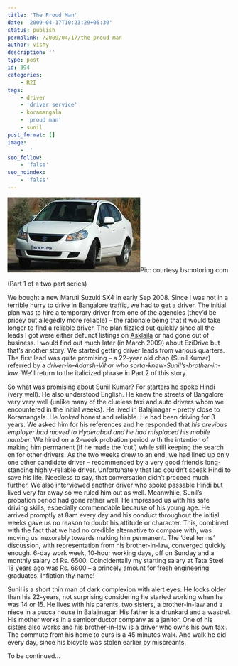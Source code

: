 ```yaml
---
title: 'The Proud Man'
date: '2009-04-17T10:23:29+05:30'
status: publish
permalink: /2009/04/17/the-proud-man
author: vishy
description: ''
type: post
id: 394
categories: 
    - R2I
tags:
    - driver
    - 'driver service'
    - koramangala
    - 'proud man'
    - sunil
post_format: []
image:
    - ''
seo_follow:
    - 'false'
seo_noindex:
    - 'false'
---
```

![](../../../../uploads/2009/04/maruti_suzuki_sx4_white_bsmotoring_com.jpeg)Pic: courtesy bsmotoring.com

(Part 1 of a two part series)

We bought a new Maruti Suzuki SX4 in early Sep 2008. Since I was not in a terrible hurry to drive in Bangalore traffic, we had to get a driver. The initial plan was to hire a temporary driver from one of the agencies (they’d be pricey but allegedly more reliable) – the rationale being that it would take longer to find a reliable driver. The plan fizzled out quickly since all the leads I got were either defunct listings on [Asklaila](http://asklaila.com) or had gone out of business. I would find out much later (in March 2009) about EziDrive but that’s another story. We started getting driver leads from various quarters. The first lead was quite promising – a 22-year old chap (Sunil Kumar) referred by a *driver-in-Adarsh-Vihar who sorta-knew-Sunil’s-brother-in-law*. We’ll return to the italicized phrase in Part 2 of this story.

So what was promising about Sunil Kumar? For starters he spoke Hindi (very well). He also understood English. He knew the streets of Bangalore very very well (unlike many of the clueless taxi and auto drivers whom we encountered in the initial weeks). He lived in Balajinagar – pretty close to Koramangala. He *looked* honest and reliable. He had been driving for 3 years. We asked him for his references and he responded that *his previous employer had moved to Hyderabad and he had misplaced his mobile number*. We hired on a 2-week probation period with the intention of making him permanent (if he made the ‘cut’) while still keeping the search on for other drivers. As the two weeks drew to an end, we had lined up only one other candidate driver – recommended by a very good friend’s long-standing highly-reliable driver. Unfortunately that lad couldn’t speak Hindi to save his life. Needless to say, that conversation didn’t proceed much further. We also interviewed another driver who spoke passable Hindi but lived very far away so we ruled him out as well. Meanwhile, Sunil’s probation period had gone rather well. He impressed us with his safe driving skills, especially commendable because of his young age. He arrived promptly at 8am every day and his conduct throughout the initial weeks gave us no reason to doubt his attitude or character. This, combined with the fact that we had no credible alternative to compare with, was moving us inexorably towards making him permanent. The ‘deal terms’ discussion, with representation from his brother-in-law, converged quickly enough. 6-day work week, 10-hour working days, off on Sunday and a monthly salary of Rs. 6500. Coincidentally my starting salary at Tata Steel 18 years ago was Rs. 6600 – a princely amount for fresh engineering graduates. Inflation thy name!

Sunil is a short thin man of dark complexion with alert eyes. He looks older than his 22-years, not surprising considering he started working when he was 14 or 15. He lives with his parents, two sisters, a brother-in-law and a niece in a pucca house in Balajinagar. His father is a drunkard and a wastrel. His mother works in a semiconductor company as a janitor. One of his sisters also works and his brother-in-law is a driver who owns his own taxi. The commute from his home to ours is a 45 minutes walk. And walk he did every day, since his bicycle was stolen earlier by miscreants.

To be continued…
